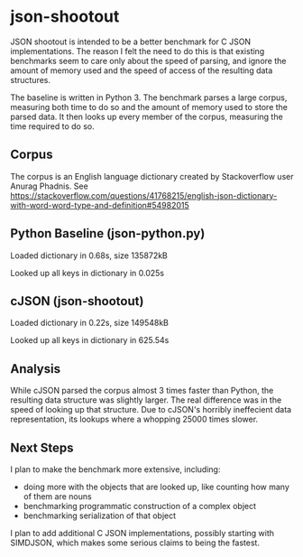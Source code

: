 # json-shootout

JSON shootout is intended to be a better benchmark for C JSON implementations. The reason I felt the need to do this is that existing benchmarks seem to care only about the speed of parsing, and ignore the amount of memory used and the speed of access of the resulting data structures.

The baseline is written in Python 3. The benchmark parses a large corpus, measuring both time to do so and the amount of memory used to store the parsed data. It then looks up every member of the corpus, measuring the time required to do so.

## Corpus

The corpus is an English language dictionary created by Stackoverflow user Anurag Phadnis. See https://stackoverflow.com/questions/41768215/english-json-dictionary-with-word-word-type-and-definition#54982015


## Python Baseline (json-python.py)

Loaded dictionary in 0.68s, size 135872kB

Looked up all keys in dictionary in 0.025s

## cJSON (json-shootout)

Loaded dictionary in 0.22s, size 149548kB

Looked up all keys in dictionary in 625.54s

## Analysis

While cJSON parsed the corpus almost 3 times faster than Python, the resulting data structure was slightly larger. The real difference was in the speed of looking up that structure. Due to cJSON's horribly ineffecient data representation, its lookups where a whopping 25000 times slower.

## Next Steps

I plan to make the benchmark more extensive, including:
* doing more with the objects that are looked up, like counting how many of them are nouns
* benchmarking programmatic construction of a complex object
* benchmarking serialization of that object

I plan to add additional C JSON implementations, possibly starting with SIMDJSON, which makes some serious claims to being the fastest.
